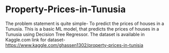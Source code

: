 # Property-Prices-in-Tunusia
The problem statement is quite simple- To predict the prices of houses in a Tunusia.
This is a basic ML model, that predicts the prices of houses in a Tunusia using Decision Tree Regressor.
The dataset is available in Kaggle.com
link for dataset- https://www.kaggle.com/ghassen1302/property-prices-in-tunisia
